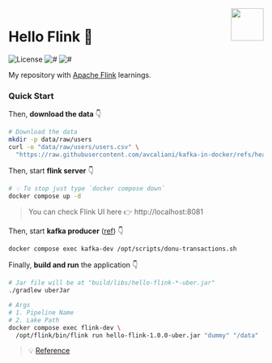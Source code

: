 <img src="https://flink.apache.org/img/logo/png/100/flink_squirrel_100_color.png" align="right" height="64px"/>

# Hello Flink 👋

![License](https://img.shields.io/github/license/avcaliani/hello-flink?logo=apache&color=lightseagreen)
![#](https://img.shields.io/badge/java-17-blue.svg)
![#](https://img.shields.io/badge/apache--flink-2.0.x-ff4757.svg)

My repository with [Apache Flink](https://flink.apache.org) learnings.

### Quick Start

Then, **download the data** 👇 

```bash
# Download the data 
mkdir -p data/raw/users
curl -o "data/raw/users/users.csv" \
  "https://raw.githubusercontent.com/avcaliani/kafka-in-docker/refs/heads/main/scripts/users.csv"
```

Then, start **flink server** 👇

```bash
# 💡 To stop just type `docker compose down`
docker compose up -d
```

> You can check Flink UI here 👉 http://localhost:8081

Then, start **kafka producer** ([ref](https://github.com/avcaliani/kafka-in-docker/tree/main/scripts)) 👇

```bash
docker compose exec kafka-dev /opt/scripts/donu-transactions.sh
```

Finally, **build and run** the application 👇

```bash
# Jar file will be at "build/libs/hello-flink-*-uber.jar"
./gradlew uberJar

# Args
# 1. Pipeline Name
# 2. Lake Path
docker compose exec flink-dev \
  /opt/flink/bin/flink run hello-flink-1.0.0-uber.jar "dummy" "/data"
```

> 💡 [Reference](https://nightlies.apache.org/flink/flink-docs-release-2.0/docs/try-flink/local_installation/)

